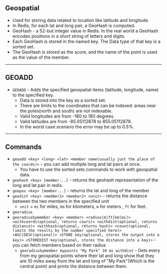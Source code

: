 ## Geospatial
- Used for storing data related to location like latitude and longitude.
- In Redis, for each lat and long pair, a GeoHash is computed.
- GeoHash - a 52-but integer value in Redis. In the real world a GeoHash encodes positions in a short string of letters and digits.
- Each GeoHash is stored in the named key. The Data type of that key is a sorted set.
- The GeoHash is stored as the score, and the name of the point is used as the value of the member.
---

## GEOADD
- `GEOADD` - Adds the specified geospatial items (latitude, longitude, name) to the specified key.
  - Data is stored into the key as a sorted set.
  - There are limits to the coordinates that can be indexed: areas near the poles(north and south) are not indexable.
  - Valid longitudes are from -180 to 180 degrees.
  - Valid latitudes are from -85.05112878 to 855.05112878.
  - In the worst case scenario the error may be up to 0.5%.
---

## Commands
- `geoadd <key> <long> <lat> <member name(usually just the place of the coords)>` - you can add multiple long and lat pairs at once.
  - You have to use the sorted sets commands to work with geospatial data.
- `geohash <key> [member...]` - returns the geohash representation of the long and lat pair in redis.
- `geopos <key> [member...]` - returns the lat and long of the member
- `geodist <key> <member1> <member2> <unit>` - returns the distance between the two members in the specified unit
  - `unit` = `mi` for miles, `km` for kilometers, `m` for meters , `ft` for feet.
- `georadius`
- `georadiusbymember <key> <member> <radius(m|ft|km|mi)> <withcoords(optional, returns coors)> <withdist(optional, returns distance)> <withhash(optional, returns hash)> <count(optional, limits the results by the number specified here)> <ASC|DESC(optional)> <STORE key(optional, stores the output into a key)> <STOREDIST key(optional, stores the distance into a key)>` - you can fetch members based on their radius
  - `georadiusbymember mypoints "My Park" 10 mi withdist` - Gets every from my geospatial points where their lat and long show that they are 10 miles away from the lat and long of "My Park"(Which is the central point) and prints the distance between them.